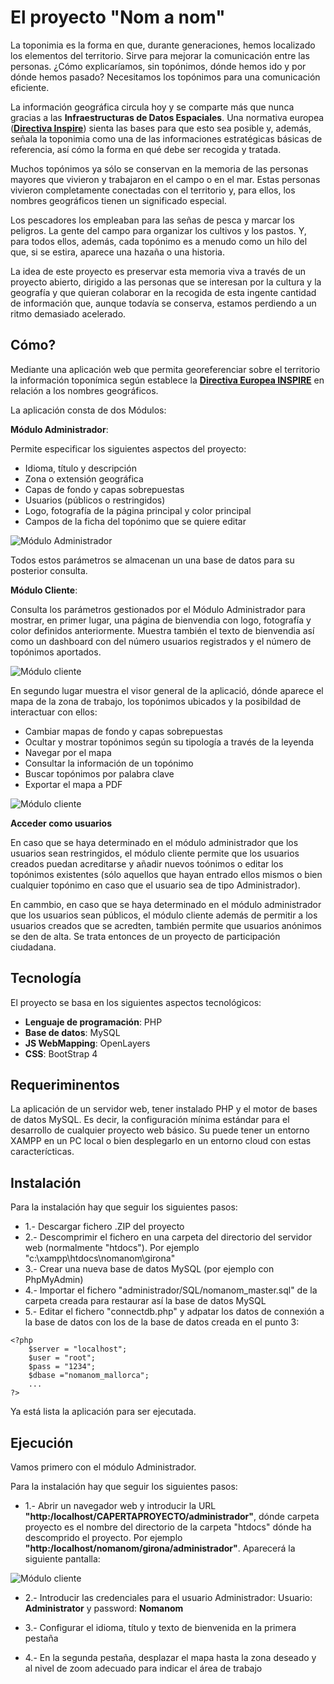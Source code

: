 # El proyecto "Nom a nom"

La toponimia es la forma en que, durante generaciones, hemos localizado los elementos del territorio. Sirve para mejorar la comunicación entre las personas. ¿Cómo explicaríamos, sin topónimos, dónde hemos ido y por dónde hemos pasado? Necesitamos los topónimos para una comunicación eficiente.

La información geográfica circula hoy y se comparte más que nunca gracias a las **Infraestructuras de Datos Espaciales**. Una normativa europea (**[Directiva Inspire](https://inspire.ec.europa.eu/)**) sienta las bases para que esto sea posible y, además, señala la toponimia como una de las informaciones estratégicas básicas de referencia, así cómo la forma en qué debe ser recogida y tratada.

Muchos topónimos ya sólo se conservan en la memoria de las personas mayores que vivieron y trabajaron en el campo o en el mar. Estas personas vivieron completamente conectadas con el territorio y, para ellos, los nombres geográficos tienen un significado especial.

Los pescadores los empleaban para las señas de pesca y marcar los peligros. La gente del campo para organizar los cultivos y los pastos. Y, para todos ellos, además, cada topónimo es a menudo como un hilo del que, si se estira, aparece una hazaña o una historia.

La idea de este proyecto es preservar esta memoria viva a través de un proyecto abierto, dirigido a las personas que se interesan por la cultura y la geografía y que quieran colaborar en la recogida de esta ingente cantidad de información que, aunque todavía se conserva, estamos perdiendo a un ritmo demasiado acelerado.


## Cómo? ##

Mediante una aplicación web que permita georeferenciar sobre el territorio la información toponímica según establece la **[Directiva Europea INSPIRE](https://inspire.ec.europa.eu/documents/Data_Specifications/INSPIRE_DataSpecification_GN_v3.0.pdf)** en relación a los nombres geográficos.

La aplicación consta de dos Módulos:

**Módulo Administrador**:

Permite especificar los siguientes aspectos del proyecto:

- Idioma, título y descripción
- Zona o extensión geográfica
- Capas de fondo y capas sobrepuestas
- Usuarios (públicos o restringidos)
- Logo, fotografía de la página principal y color principal
- Campos de la ficha del topónimo que se quiere editar

![Módulo Administrador](https://971band.com/nomanom/github_images/admin.png)

Todos estos parámetros se almacenan un una base de datos para su posterior consulta.

**Módulo Cliente**:

Consulta los parámetros gestionados por el Módulo Administrador para mostrar, en primer lugar, una página de bienvendia con logo, fotografía y color definidos anteriormente. Muestra también el texto de bienvendia así como un dashboard con del número usuarios registrados y el número de topónimos aportados.

![Módulo cliente](https://971band.com/nomanom/github_images/client1.png)

En segundo lugar muestra el visor general de la aplicació, dónde aparece el mapa de la zona de trabajo, los topónimos ubicados y la posibildad de interactuar con ellos:

- Cambiar mapas de fondo y capas sobrepuestas
- Ocultar y mostrar topónimos según su tipología a través de la leyenda
- Navegar por el mapa
- Consultar la información de un topónimo
- Buscar topónimos por palabra clave
- Exportar el mapa a PDF

![Módulo cliente](https://971band.com/nomanom/github_images/client2.png)


**Acceder como usuarios**

En caso que se haya determinado en el módulo administrador que los usuarios sean restringidos, el módulo cliente permite que los usuarios creados puedan acreditarse y añadir nuevos toónimos o editar los topónimos existentes (sólo aquellos que hayan entrado ellos mismos o bien cualquier topónimo en caso que el usuario sea de tipo Administrador).

En cammbio, en caso que se haya determinado en el módulo administrador que los usuarios sean públicos, el módulo cliente además de permitir a los usuarios creados que se acredten, también permite que usuarios anónimos se den de alta. Se trata entonces de un proyecto de participación ciudadana.


## Tecnología ##

El proyecto se basa en los siguientes aspectos tecnológicos:

- **Lenguaje de programación**: PHP
- **Base de datos**: MySQL
- **JS WebMapping**: OpenLayers
- **CSS**: BootStrap 4


## Requeriminentos ##

La aplicación de un servidor web, tener instalado PHP y el motor de bases de datos MySQL. Es decir, la configuración mínima estándar para el desarrollo de cualquier proyecto web básico. Su puede tener un entorno XAMPP en un PC local o bien desplegarlo en un entorno cloud con estas caracterícticas.


## Instalación ##

Para la instalación hay que seguir los siguientes pasos:

- 1.- Descargar fichero .ZIP del proyecto 
- 2.- Descomprimir el fichero en una carpeta del directorio del servidor web (normalmente "htdocs"). Por ejemplo "c:\xampp\htdocs\nomanom\girona"
- 3.- Crear una nueva base de datos MySQL (por ejemplo con PhpMyAdmin)
- 4.- Importar el fichero "administrador/SQL/nomanom_master.sql" de la carpeta creada para restaurar así la base de datos MySQL
- 5.- Editar el fichero "connectdb.php" y adpatar los datos de connexión a la base de datos con los de la base de datos creada en el punto 3:

```
<?php
	$server = "localhost";
	$user =	"root";
	$pass =	"1234";
	$dbase ="nomanom_mallorca";
	...
?>
```
Ya está lista la aplicación para ser ejecutada.

## Ejecución ##

Vamos primero con el módulo Administrador.

Para la instalación hay que seguir los siguientes pasos:

- 1.- Abrir un navegador web y introducir la URL **"http:/localhost/CAPERTAPROYECTO/administrador"**, dónde carpeta proyecto es el nombre del directorio de la carpeta "htdocs" dónde ha descomprido el proyecto. Por ejemplo **"http:/localhost/nomanom/girona/administrador"**. Aparecerá la siguiente pantalla:

![Módulo cliente](https://971band.com/nomanom/github_images/admin_p1.png)

- 2.- Introducir las credenciales para el usuario Administrador: Usuario: **Administrator** y password: **Nomanom**

- 3.- Configurar el idioma, título y texto de bienvenida en la primera pestaña

- 4.- En la segunda pestaña, desplazar el mapa hasta la zona deseado y al nivel de zoom adecuado para indicar el área de trabajo



